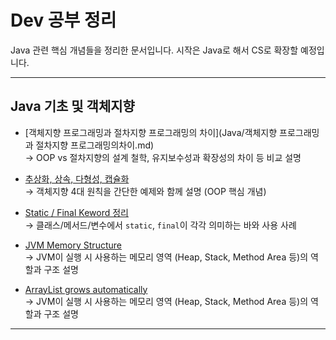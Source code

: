 # Dev 공부 정리

Java 관련 핵심 개념들을 정리한 문서입니다. 
시작은 Java로 해서 CS로 확장할 예정입니다.

---

## Java 기초 및 객체지향

- [객체지향 프로그래밍과 절차지향 프로그래밍의 차이](Java/객체지향 프로그래밍과 절차지향 프로그래밍의차이.md)  
  → OOP vs 절차지향의 설계 철학, 유지보수성과 확장성의 차이 등 비교 설명

- [추상화, 상속, 다형성, 캡슐화](Java/추상화,%20상속,%20다형성,%20캡슐화.md)  
  → 객체지향 4대 원칙을 간단한 예제와 함께 설명 (OOP 핵심 개념)

- [Static / Final Keword 정리](/Java/Static,%20Final%20키워드.md)  
  → 클래스/메서드/변수에서 `static`, `final`이 각각 의미하는 바와 사용 사례

- [JVM Memory Structure](/Java/JVM%20메모리%20구조.md) <br>
  → JVM이 실행 시 사용하는 메모리 영역 (Heap, Stack, Method Area 등)의 역할과 구조 설명

- [ArrayList grows automatically](/Java/ArrayList%20자동%20확장.md) <br>
 → JVM이 실행 시 사용하는 메모리 영역 (Heap, Stack, Method Area 등)의 역할과 구조 설명
---
